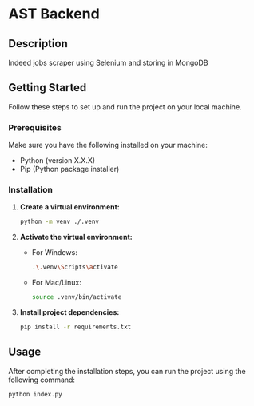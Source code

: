 # AST Backend

## Description

Indeed jobs scraper using Selenium and storing in MongoDB

## Getting Started

Follow these steps to set up and run the project on your local machine.

### Prerequisites

Make sure you have the following installed on your machine:

- Python (version X.X.X)
- Pip (Python package installer)

### Installation

1. **Create a virtual environment:**
    ```bash
    python -m venv ./.venv
    ```

2. **Activate the virtual environment:**
    - For Windows:
        ```bash
        .\.venv\Scripts\activate
        ```
    - For Mac/Linux:
        ```bash
        source .venv/bin/activate
        ```

3. **Install project dependencies:**
    ```bash
    pip install -r requirements.txt
    ```

## Usage

After completing the installation steps, you can run the project using the following command:

```bash
python index.py
